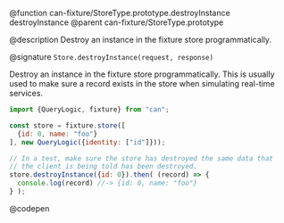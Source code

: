 @function can-fixture/StoreType.prototype.destroyInstance destroyInstance
@parent can-fixture/StoreType.prototype

@description Destroy an instance in the fixture store programmatically.

@signature `Store.destroyInstance(request, response)`

  Destroy an instance in the fixture store programmatically.  This is usually
  used to make sure a record exists in the store when simulating real-time services.

  ```js
  import {QueryLogic, fixture} from "can";

  const store = fixture.store([
    {id: 0, name: "foo"}
  ], new QueryLogic({identity: ["id"]}));

  // In a test, make sure the store has destroyed the same data that
  // the client is being told has been destroyed.
  store.destroyInstance({id: 0}).then( (record) => {
    console.log(record) //-> {id: 0, name: "foo"}
  } );
  ```
  @codepen
